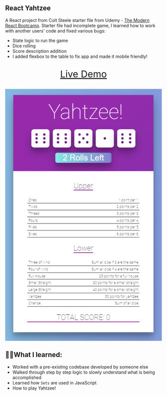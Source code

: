 ## React Yahtzee

A React project from Colt Steele starter file from Udemy - [The Modern React Bootcamp](https://www.udemy.com/course/modern-react-bootcamp/).
Starter file had incomplete game, I learned how to work with another users' code and fixed various bugs:

- State logic to run the game
- Dice rolling
- Score description addition
- I added flexbox to the table to fix app and made it mobile friendly!

<p align="center" style="font-size: 30px">
  <a href="https://kien-react-deckofcards.netlify.com/">Live Demo</a>
</p>

<p align="center">
  <a href="https://kien-react-deckofcards.netlify.com/"><img src="./project.png"></a>
</p>

## 👨‍🎓What I learned:

- Worked with a pre-existing codebase developed by someone else
- Walked through step by step logic to slowly understand what is being accomplished
- Learned how `Sets` are used in JavaScript
- How to play Yahtzee!

